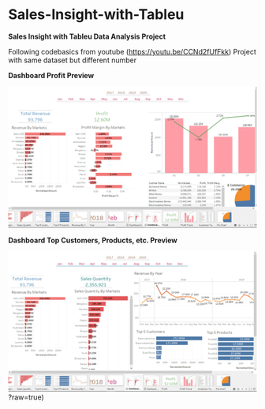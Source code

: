 # Sales-Insight-with-Tableu

**Sales Insight with Tableu Data Analysis Project**

Following codebasics from youtube (https://youtu.be/CCNd2fUfFkk) Project with same dataset but different number


**Dashboard Profit Preview**

![alt text](https://github.com/ZulfikriMirza/Sales-Insight-with-Tableu/blob/main/Dashboard%20Profit%20Preview.PNG?raw=true)

**Dashboard Top Customers, Products, etc. Preview**

![alt text](https://github.com/ZulfikriMirza/Sales-Insight-with-Tableu/blob/main/Dashboard%20Top%20Customers%2CProduct%20Preview.PNG)?raw=true)

